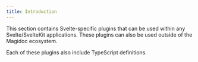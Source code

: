 ```yaml
---
title: Introduction
---
```


This section contains Svelte-specific plugins that can be used within any Svelte/SvelteKit applications. These plugins can also be used outside of the Magidoc ecosystem.

Each of these plugins also include TypeScript definitions.
